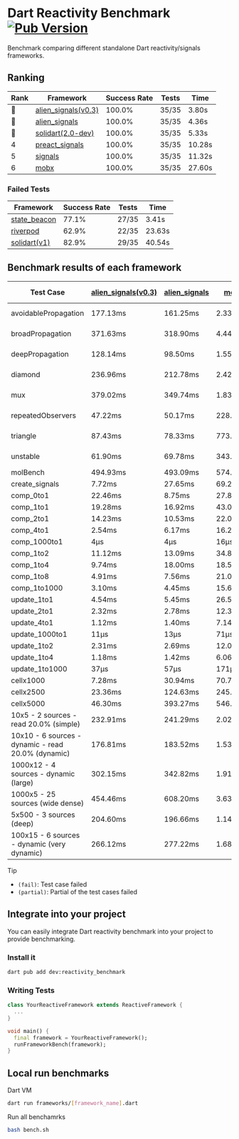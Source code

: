 # Dart Reactivity Benchmark [![Pub Version](https://img.shields.io/pub/v/reactivity_benchmark)](https://pub.dev/packages/reactivity_benchmark)

Benchmark comparing different standalone Dart reactivity/signals frameworks.

## Ranking

<!-- ranking start -->
| Rank | Framework | Success Rate | Tests | Time |
|------|-----------|--------------|-------|------|
| 🥇 | [alien_signals(v0.3)](https://github.com/medz/alien-signals-dart) | 100.0% | 35/35 | 3.80s |
| 🥈 | [alien_signals](https://github.com/medz/alien-signals-dart) | 100.0% | 35/35 | 4.36s |
| 🥉 | [solidart(2.0-dev)](https://github.com/nank1ro/solidart/tree/dev) | 100.0% | 35/35 | 5.33s |
| 4 | [preact_signals](https://pub.dev/packages/preact_signals) | 100.0% | 35/35 | 10.28s |
| 5 | [signals](https://github.com/rodydavis/signals.dart) | 100.0% | 35/35 | 11.32s |
| 6 | [mobx](https://github.com/mobxjs/mobx.dart) | 100.0% | 35/35 | 27.60s |

<!-- ranking end -->

### **Failed Tests**

<!-- fail start -->
| Framework | Success Rate | Tests | Time |
|-----------|--------------|-------|------|
| [state_beacon](https://github.com/jinyus/dart_beacon) | 77.1% | 27/35 | 3.41s |
| [riverpod](https://github.com/rrousselGit/riverpod) | 62.9% | 22/35 | 23.63s |
| [solidart(v1)](https://github.com/nank1ro/solidart) | 82.9% | 29/35 | 40.54s |

<!-- fail end -->

## Benchmark results of each framework

<!-- test-case start -->
| Test Case | [alien_signals(v0.3)](https://github.com/medz/alien-signals-dart) | [alien_signals](https://github.com/medz/alien-signals-dart) | [mobx](https://github.com/mobxjs/mobx.dart) | [preact_signals](https://pub.dev/packages/preact_signals) | [riverpod](https://github.com/rrousselGit/riverpod) | [signals](https://github.com/rodydavis/signals.dart) | [solidart(2.0-dev)](https://github.com/nank1ro/solidart/tree/dev) | [solidart(v1)](https://github.com/nank1ro/solidart) | [state_beacon](https://github.com/jinyus/dart_beacon) |
|---|---|---|---|---|---|---|---|---|---|
| avoidablePropagation | 177.13ms | 161.25ms | 2.33s | 203.48ms | 1.51s | 206.91ms | 275.72ms | 2.20s | 157.28ms (fail) |
| broadPropagation | 371.63ms | 318.90ms | 4.44s | 455.85ms | 84.62ms (fail) | 453.02ms | 505.53ms | 5.72s | 6.34ms (fail) |
| deepPropagation | 128.14ms | 98.50ms | 1.55s | 177.31ms | 2.02s (fail) | 169.77ms | 168.03ms | 2.06s | 141.78ms (fail) |
| diamond | 236.96ms | 212.78ms | 2.42s | 277.82ms | 2.70s (fail) | 275.87ms | 348.01ms | 3.56s | 181.81ms (fail) |
| mux | 379.02ms | 349.74ms | 1.83s | 402.65ms | 564.03ms (fail) | 452.36ms | 441.61ms | 2.08s | 195.00ms (fail) |
| repeatedObservers | 47.22ms | 50.17ms | 228.99ms | 40.22ms | 397.59ms (fail) | 44.45ms | 81.47ms | 225.62ms | 52.80ms (fail) |
| triangle | 87.43ms | 78.33ms | 773.24ms | 106.48ms | 952.34ms (fail) | 102.80ms | 117.49ms | 1.15s | 78.39ms (fail) |
| unstable | 61.90ms | 69.78ms | 343.57ms | 70.28ms | 618.34ms (fail) | 79.21ms | 97.56ms | 358.67ms | 337.68ms (fail) |
| molBench | 494.93ms | 493.09ms | 574.01ms | 485.53ms | 11.70ms | 486.59ms | 492.92ms | 1.72s | 842μs |
| create_signals | 7.72ms | 27.65ms | 69.22ms | 5.21ms | 23.59ms | 24.46ms | 98.69ms | 55.25ms | 59.49ms |
| comp_0to1 | 22.46ms | 8.75ms | 27.89ms | 17.32ms | 14.47ms | 10.70ms | 36.28ms | 40.04ms | 52.15ms |
| comp_1to1 | 19.28ms | 16.92ms | 43.03ms | 14.30ms | 22.56ms | 25.95ms | 44.40ms | 45.86ms | 54.21ms |
| comp_2to1 | 14.23ms | 10.53ms | 22.04ms | 16.62ms | 25.25ms | 8.49ms | 47.96ms | 39.82ms | 35.40ms |
| comp_4to1 | 2.54ms | 6.17ms | 16.28ms | 14.39ms | 5.37ms | 1.95ms | 19.66ms | 16.58ms | 17.72ms |
| comp_1000to1 | 4μs | 4μs | 16μs | 4μs | 3μs | 5μs | 18μs | 2.72ms | 41μs |
| comp_1to2 | 11.12ms | 13.09ms | 34.88ms | 18.32ms | 16.87ms | 19.07ms | 33.18ms | 31.61ms | 45.34ms |
| comp_1to4 | 9.74ms | 18.00ms | 18.56ms | 32.60ms | 27.78ms | 12.27ms | 17.34ms | 27.00ms | 47.43ms |
| comp_1to8 | 4.91ms | 7.56ms | 21.05ms | 6.49ms | 8.29ms | 6.22ms | 21.84ms | 23.36ms | 43.02ms |
| comp_1to1000 | 3.10ms | 4.45ms | 15.68ms | 5.99ms | 4.69ms | 4.17ms | 16.82ms | 17.66ms | 37.92ms |
| update_1to1 | 4.54ms | 5.45ms | 26.57ms | 8.68ms | 91.93ms | 9.00ms | 16.05ms | 43.23ms | 5.64ms |
| update_2to1 | 2.32ms | 2.78ms | 12.36ms | 4.24ms | 46.61ms | 4.48ms | 7.88ms | 21.41ms | 2.83ms |
| update_4to1 | 1.12ms | 1.40ms | 7.14ms | 2.17ms | 22.61ms | 2.24ms | 4.03ms | 10.77ms | 1.45ms |
| update_1000to1 | 11μs | 13μs | 71μs | 21μs | 202μs | 22μs | 51μs | 119μs | 15μs |
| update_1to2 | 2.31ms | 2.69ms | 12.05ms | 4.81ms | 45.73ms | 4.47ms | 8.02ms | 21.15ms | 3.03ms |
| update_1to4 | 1.18ms | 1.42ms | 6.06ms | 2.20ms | 22.58ms | 2.26ms | 4.04ms | 10.78ms | 1.45ms |
| update_1to1000 | 37μs | 57μs | 171μs | 776μs | 122μs | 50μs | 170μs | 214μs | 383μs |
| cellx1000 | 7.28ms | 30.94ms | 70.72ms | 9.68ms | N/A | 9.59ms | 13.86ms | 159.91ms | 5.14ms |
| cellx2500 | 23.36ms | 124.63ms | 245.71ms | 25.92ms | N/A | 31.55ms | 35.84ms | 466.56ms | 24.24ms |
| cellx5000 | 46.30ms | 393.27ms | 546.65ms | 70.52ms | N/A | 61.06ms | 74.74ms | 1.12s | 76.26ms |
| 10x5 - 2 sources - read 20.0% (simple) | 232.91ms | 241.29ms | 2.02s | 435.02ms | 2.48s | 521.74ms | 362.52ms | 2.68s (partial) | 247.89ms |
| 10x10 - 6 sources - dynamic - read 20.0% (dynamic) | 176.81ms | 183.52ms | 1.53s | 270.46ms | 1.59s (partial) | 280.70ms | 254.14ms | 2.38s (partial) | 199.13ms |
| 1000x12 - 4 sources - dynamic (large) | 302.15ms | 342.82ms | 1.91s | 3.69s | 2.66s (partial) | 3.74s | 462.45ms | 4.32s (partial) | 341.39ms |
| 1000x5 - 25 sources (wide dense) | 454.46ms | 608.20ms | 3.63s | 2.72s | 4.43s | 3.56s | 589.89ms | 5.15s (partial) | 492.55ms |
| 5x500 - 3 sources (deep) | 204.60ms | 196.66ms | 1.14s | 238.76ms | 1.41s | 227.96ms | 251.38ms | 1.99s (partial) | 206.62ms |
| 100x15 - 6 sources - dynamic (very dynamic) | 266.12ms | 277.22ms | 1.68s | 448.00ms | 1.83s (partial) | 485.48ms | 380.22ms | 2.79s (partial) | 258.09ms |

<!-- test-case end -->

> [!TIP]
> - `(fail)`: Test case failed
> - `(partial)`: Partial of the test cases failed

## Integrate into your project

You can easily integrate Dart reactivity benchmark into your project to provide benchmarking.

### Install it

```bash
dart pub add dev:reactivity_benchmark
```

### Writing Tests

```dart
class YourReactiveFramework extends ReactiveFramework {
  ...
}

void main() {
  final framework = YourReactiveFramework();
  runFrameworkBench(framework);
}
```

## Local run benchmarks

Dart VM
```bash
dart run frameworks/[framework_name].dart
```

Run all benchamrks
```bash
bash bench.sh
```
